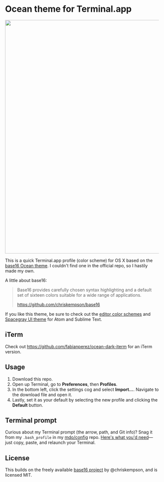 # Ocean theme for Terminal.app

<img src="https://cloud.githubusercontent.com/assets/98681/5622107/93364f60-94f2-11e4-9deb-7b1476b50b52.png" width="762">

This is a quick Terminal.app profile (color scheme) for OS X based on the [base16 Ocean theme](http://chriskempson.github.io/base16/#ocean). I couldn't find one in the official repo, so I hastily made my own. 

A little about base16:

> Base16 provides carefully chosen syntax highlighting and a default set of sixteen colors suitable for a wide range of applications.
> 
> https://github.com/chriskempson/base16

If you like this theme, be sure to check out the [editor color schemes](https://github.com/chriskempson/base16-textmate) and [Spacegray UI theme](http://kkga.github.io/spacegray/) for Atom and Sublime Text.

## iTerm

Check out <https://github.com/fabianperez/ocean-dark-iterm> for an iTerm version.

## Usage

1. Download this repo.
2. Open up Terminal, go to **Preferences**, then **Profiles**.
3. In the bottom left, click the settings cog and select **Import...**. Navigate to the download file and open it.
4. Lastly, set it as your default by selecting the new profile and clicking the **Default** button.

## Terminal prompt

Curious about my Terminal prompt (the arrow, path, and Git info)? Snag it from my `.bash_profile` in my [mdo/config](https://github.com/mdo/config) repo. [Here's what you'd need](https://github.com/mdo/config/blob/master/.bash_profile#L1-L13)—just copy, paste, and relaunch your Terminal.

## License

This builds on the freely available [base16 project](https://github.com/chriskempson/base16) by @chriskempson, and is licensed MIT.
